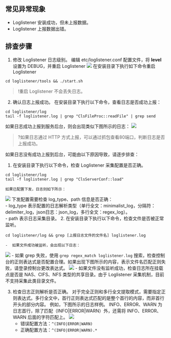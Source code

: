 ## 常见异常现象
- Loglistener 安装成功，但未上报数据。
- Loglistener 上报数据出错。

## 排查步骤

1. 修改 Loglistener 日志级别。
编辑 etc/loglistener.conf 配置文件，将 **level** 设置为 DEBUG，并重启 Loglistener
![](https://main.qcloudimg.com/raw/05bc0bec901147c2b9e6550a85fa7d82.png)
在安装目录下执行如下命令重启 Loglistener
```shell
cd loglistener/tools && ./start.sh
```
>!重启 Loglistener 不会丢失日志。
2. 确认日志上报成功。
在安装目录下执行以下命令，查看日志是否成功上报：
```shell
cd loglistener/log
tail -f loglistener.log | grep "ClsFileProc::readFile" | grep send
```
如果日志成功上报到服务后台，则会出现类似下图所示的日志：
![](https://main.qcloudimg.com/raw/109530d249ed468b5ae2c43b3b1e2341.png)
>?如果日志通过 HTTP 方式上报，可以通过抓包查看80端口，判断日志是否上报成功。

 如果日志没有成功上报到后台，可能由以下原因导致，请逐步排查：
 1. 在安装目录下执行以下命令，检查 Loglistener 采集配置是否正确。
```shell
cd loglistener/log
tail -f loglistener.log | grep "ClsServerConf::load"
```	
	如果已配置下发，日志则如下所示：	
![](https://main.qcloudimg.com/raw/d8b24591c6f601af31e57cab8995fd52.png)
	下发配置需要检查 log_type、path 信息是否正确：	
	- log_type 表示配置的日志解析类型（单行全文：minimalist_log，分隔符：delimiter_log，json日志：json_log，多行全文：regex_log）。	
	- path 表示日志采集目录。
 2. 在安装目录下执行以下命令，检查文件是否被正常监听。
```shell
cd loglistener/log && grep [上报日志文件的文件名] loglistener.log
```
    -  如果文件成功被监听，会出现以下日志：
   ![](https://main.qcloudimg.com/raw/1c073b7ff908ab125a45be5849f2e9fe.png)
    - 如果 grep 失败，使用 `grep regex_match loglistener.log` 搜索，检查控制台的正则表达式是否配置合理。如果出现下图所示的内容，表示文件名匹配正则失败，请登录控制台更改表达式。
![](https://main.qcloudimg.com/raw/8b9756fc97dc9fe38e49ddde4fb20335.png)
    - 如果文件没有监听成功，检查日志所在挂载点是否是 NAS、CIFS、NFS 类型的共享目录。由于 Loglistener 采集机制，目前不支持采集此类目录文件。

 3. 检查日志正则解析是否正确。
	对于完全正则和多行全文提取模式，需要指定正则表达式。多行全文中，首行正则表达式匹配的是整个首行的内容，而非首行开头的部分内容。
	例如，下图所示的日志样例。 INFO、ERROR、WARN 为日志首行，除了匹配（INFO|ERROR|WARN）外，还需将 INFO、ERROR、WARN 后面的字符匹配上。
![](https://main.qcloudimg.com/raw/c43a440e46ca0ff82d21275d90557e44.png)
    -  错误配置方法：`^(INFO|ERROR|WARN)`
    -  正确配置方法：`^(INFO|ERROR|WARN).*`
